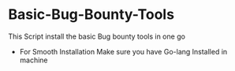 # Basic-Bug-Bounty-Tools
This Script install the basic Bug bounty tools in one go 
- For Smooth Installation Make sure you have Go-lang Installed in machine
